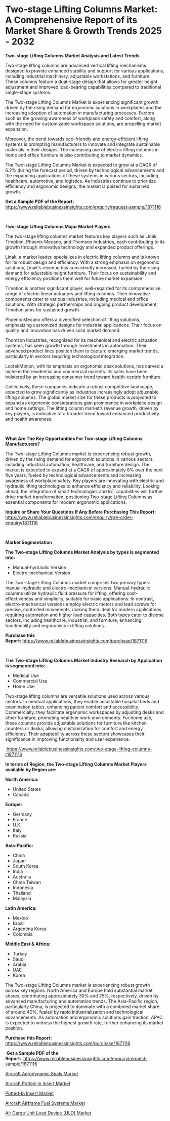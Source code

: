 <p><h1>Two-stage Lifting Columns Market: A Comprehensive Report of its Market Share & Growth Trends 2025 - 2032</h1></p><p><strong>Two-stage Lifting Columns Market Analysis and Latest Trends</strong></p>
<p><p>Two-stage lifting columns are advanced vertical lifting mechanisms designed to provide enhanced stability and support for various applications, including industrial machinery, adjustable workstations, and furniture. These columns feature a dual-stage design that allows for greater height adjustment and improved load-bearing capabilities compared to traditional single-stage systems.</p><p>The Two-stage Lifting Columns Market is experiencing significant growth driven by the rising demand for ergonomic solutions in workplaces and the increasing adoption of automation in manufacturing processes. Factors such as the growing awareness of workplace safety and comfort, along with the need for customizable workspace solutions, are propelling market expansion. </p><p>Moreover, the trend towards eco-friendly and energy-efficient lifting systems is prompting manufacturers to innovate and integrate sustainable materials in their designs. The increasing use of electric lifting columns in home and office furniture is also contributing to market dynamics. </p><p>The Two-stage Lifting Columns Market is expected to grow at a CAGR of 6.2% during the forecast period, driven by technological advancements and the expanding applications of these systems in various sectors, including healthcare, automotive, and logistics. As industries continue to prioritize efficiency and ergonomic designs, the market is poised for sustained growth.</p></p>
<p><strong>Get a Sample PDF of the Report:&nbsp;</strong> <a href="https://www.reliablebusinessinsights.com/enquiry/request-sample/1871116?utm_campaign=950&utm_medium=2&utm_source=Github&utm_content=ia&utm_term=28022025&utm_id=two-stage-lifting-columns">https://www.reliablebusinessinsights.com/enquiry/request-sample/1871116</a></p>
<p>&nbsp;</p>
<p><strong>Two-stage Lifting Columns Major Market Players</strong></p>
<p><p>The two-stage lifting columns market features key players such as Linak, Timotion, Phoenix Mecano, and Thomson Industries, each contributing to its growth through innovative technology and expanded product offerings. </p><p>Linak, a market leader, specializes in electric lifting columns and is known for its robust design and efficiency. With a strong emphasis on ergonomic solutions, Linak's revenue has consistently increased, fueled by the rising demand for adjustable height furniture. Their focus on sustainability and energy efficiency positions them well for future market expansion.</p><p>Timotion is another significant player, well-regarded for its comprehensive range of electric linear actuators and lifting columns. Their innovative components cater to various industries, including medical and office solutions. With strategic partnerships and ongoing product development, Timotion aims for sustained growth.</p><p>Phoenix Mecano offers a diversified selection of lifting solutions, emphasizing customized designs for industrial applications. Their focus on quality and innovation has driven solid market demand. </p><p>Thomson Industries, recognized for its mechanical and electric actuation systems, has seen growth through investments in automation. Their advanced product lines position them to capture emerging market trends, particularly in sectors requiring technological integration.</p><p>LoctekMotion, with its emphasis on ergonomic desk solutions, has carved a niche in the residential and commercial markets. Its sales have been bolstered by an increasing consumer trend toward health-centric furniture.</p><p>Collectively, these companies indicate a robust competitive landscape, expected to grow significantly as industries increasingly adopt adjustable lifting columns. The global market size for these products is projected to expand as ergonomic considerations gain prominence in workplace design and home settings. The lifting column market’s revenue growth, driven by key players, is indicative of a broader trend toward enhanced productivity and health awareness.</p></p>
<p>&nbsp;</p>
<p><strong>What Are The Key Opportunities For Two-stage Lifting Columns Manufacturers?</strong></p>
<p><p>The Two-stage Lifting Columns market is experiencing robust growth, driven by the rising demand for ergonomic solutions in various sectors, including industrial automation, healthcare, and furniture design. The market is expected to expand at a CAGR of approximately 8% over the next five years, fueled by technological advancements and increasing awareness of workplace safety. Key players are innovating with electric and hydraulic lifting technologies to enhance efficiency and reliability. Looking ahead, the integration of smart technologies and IoT capabilities will further drive market transformation, positioning Two-stage Lifting Columns as essential components for modern ergonomic applications.</p></p>
<p><strong>Inquire or Share Your Questions If Any Before Purchasing This Report:</strong> <a href="https://www.reliablebusinessinsights.com/enquiry/pre-order-enquiry/1871116?utm_campaign=950&utm_medium=2&utm_source=Github&utm_content=ia&utm_term=28022025&utm_id=two-stage-lifting-columns">https://www.reliablebusinessinsights.com/enquiry/pre-order-enquiry/1871116</a></p>
<p>&nbsp;</p>
<p><strong>Market Segmentation</strong></p>
<p><strong>The Two-stage Lifting Columns Market Analysis by types is segmented into:</strong></p>
<p><ul><li>Manual-hydraulic Version</li><li>Electro-mechanical Version</li></ul></p>
<p><p>The Two-stage Lifting Columns market comprises two primary types: manual-hydraulic and electro-mechanical versions. Manual-hydraulic columns utilize hydraulic fluid pressure for lifting, offering cost-effectiveness and simplicity, suitable for basic applications. In contrast, electro-mechanical versions employ electric motors and lead screws for precise, controlled movements, making them ideal for modern applications requiring automation and higher load capacities. Both types cater to diverse sectors, including healthcare, industrial, and furniture, enhancing functionality and ergonomics in lifting solutions.</p></p>
<p><strong>Purchase this Report:&nbsp;</strong><a href="https://www.reliablebusinessinsights.com/purchase/1871116?utm_campaign=950&utm_medium=2&utm_source=Github&utm_content=ia&utm_term=28022025&utm_id=two-stage-lifting-columns">https://www.reliablebusinessinsights.com/purchase/1871116</a></p>
<p>&nbsp;</p>
<p><strong>The Two-stage Lifting Columns Market Industry Research by Application is segmented into:</strong></p>
<p><ul><li>Medical Use</li><li>Commercial Use</li><li>Home Use</li></ul></p>
<p><p>Two-stage lifting columns are versatile solutions used across various sectors. In medical applications, they enable adjustable hospital beds and examination tables, enhancing patient comfort and accessibility. Commercially, they facilitate ergonomic workspaces by adjusting desks and other furniture, promoting healthier work environments. For home use, these columns provide adjustable solutions for furniture like kitchen counters or desks, allowing customization for comfort and energy efficiency. Their adaptability across these sectors showcases their significance in improving functionality and user experience.</p></p>
<p><a href="https://www.reliablebusinessinsights.com/two-stage-lifting-columns-r1871116?utm_campaign=950&utm_medium=2&utm_source=Github&utm_content=ia&utm_term=28022025&utm_id=two-stage-lifting-columns">&nbsp;https://www.reliablebusinessinsights.com/two-stage-lifting-columns-r1871116</a></p>
<p><strong>In terms of Region, the Two-stage Lifting Columns Market Players available by Region are:</strong></p>
<p>
    <p> <strong> North America: </strong>
        <ul>
            <li>United States</li>
            <li>Canada</li>
        </ul>
        </p> 
    <p> <strong> Europe: </strong>
        <ul>
            <li>Germany</li>
            <li>France</li>
            <li>U.K.</li>
            <li>Italy</li>
            <li>Russia</li>
        </ul>
        </p> 
    <p> <strong> Asia-Pacific: </strong>
        <ul>
            <li>China</li>
            <li>Japan</li>
            <li>South Korea</li>
            <li>India</li>
            <li>Australia</li>
            <li>China Taiwan</li>
            <li>Indonesia</li>
            <li>Thailand</li>
            <li>Malaysia</li>
        </ul>
        </p> 
    <p> <strong> Latin America: </strong>
        <ul>
            <li>Mexico</li>
            <li>Brazil</li>
            <li>Argentina Korea</li>
            <li>Colombia</li>
        </ul>
        </p> 
    <p> <strong> Middle East & Africa: </strong>
        <ul>
            <li>Turkey</li>
            <li>Saudi</li>
            <li>Arabia</li>
            <li>UAE</li>
            <li>Korea</li>
        </ul>
    </p>
    </p>
<p><p>The Two-stage Lifting Columns market is experiencing robust growth across key regions. North America and Europe hold substantial market shares, contributing approximately 30% and 25%, respectively, driven by advanced manufacturing and automation trends. The Asia-Pacific region, particularly China, is projected to dominate with a combined market share of around 40%, fueled by rapid industrialization and technological advancements. As automation and ergonomic solutions gain traction, APAC is expected to witness the highest growth rate, further enhancing its market position.</p></p>
<p><strong>Purchase this Report: </strong><a href="https://www.reliablebusinessinsights.com/purchase/1871116?utm_campaign=950&utm_medium=2&utm_source=Github&utm_content=ia&utm_term=28022025&utm_id=two-stage-lifting-columns">https://www.reliablebusinessinsights.com/purchase/1871116</a></p>
<p>&nbsp;<strong>Get a Sample PDF of the Report:&nbsp;&nbsp;</strong><a href="https://www.reliablebusinessinsights.com/enquiry/request-sample/1871116?utm_campaign=950&utm_medium=2&utm_source=Github&utm_content=ia&utm_term=28022025&utm_id=two-stage-lifting-columns">https://www.reliablebusinessinsights.com/enquiry/request-sample/1871116</a></p>
<p><strong></strong></p>
<p><p><a href="https://github.com/krinerstormy331/Market-Research-Report-List-1/blob/main/aircraft-aerodynamic-seals-market.md?utm_campaign=950&utm_medium=2&utm_source=Github&utm_content=ia&utm_term=28022025&utm_id=two-stage-lifting-columns">Aircraft Aerodynamic Seals Market</a></p><p><a href="https://github.com/raffadongraffadong/Market-Research-Report-List-1/blob/main/aircraft-potted-in-insert-market.md?utm_campaign=950&utm_medium=2&utm_source=Github&utm_content=ia&utm_term=28022025&utm_id=two-stage-lifting-columns">Aircraft Potted-In Insert Market</a></p><p><a href="https://github.com/peddicehle/Market-Research-Report-List-1/blob/main/potted-in-insert-market.md?utm_campaign=950&utm_medium=2&utm_source=Github&utm_content=ia&utm_term=28022025&utm_id=two-stage-lifting-columns">Potted-In Insert Market</a></p><p><a href="https://github.com/dolorespeddico90/Market-Research-Report-List-1/blob/main/aircraft-airframe-fuel-systems-market.md?utm_campaign=950&utm_medium=2&utm_source=Github&utm_content=ia&utm_term=28022025&utm_id=two-stage-lifting-columns">Aircraft Airframe Fuel Systems Market</a></p><p><a href="https://github.com/abantolemox08/Market-Research-Report-List-1/blob/main/air-cargo-unit-load-device-uld-market.md?utm_campaign=950&utm_medium=2&utm_source=Github&utm_content=ia&utm_term=28022025&utm_id=two-stage-lifting-columns">Air Cargo Unit Load Device (ULD) Market</a></p></p>